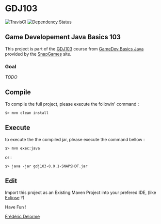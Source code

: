 # GDJ103

[![TravisCI](https://travis-ci.org/SnapGames/GDJ103.svg?branch=develop)](https://travis-ci.org/SnapGames/GDJ103 "open the TravisCI compilation trend") [![Dependency Status](https://www.versioneye.com/user/projects/59b85cc60fb24f004e1a65ab/badge.svg?style=flat-square)](https://www.versioneye.com/user/projects/59b85cc60fb24f004e1a65ab "Go and visit VersionEye")

## Game Developement Java Basics 103

This project is part of the [GDJ103](https://classroom.google.com/c/NzI2ODQ3NjU2MFpa/t/NzI2Nzg0MjgxNFpa) course from [GameDev Basics
Java](https://classroom.google.com/c/NzI2ODQ3NjU2MFpa "Open the official online course") 
provided by the [SnapGames](http://snapgames.fr) site. 

### Goal

*TODO*


## Compile

To compile the full project, please execute the followin' command :

    $> mvn clean install


## Execute

to execute the the compiled jar, please execute the command bellow :

    $> mvn exec:java

or :

    $> java -jar gdj103-0.0.1-SNAPSHOT.jar

## Edit

Import this project as an Existing Maven Project into your prefered IDE, 
(like [Eclipse](http://www.eclipse.org/downloads "open the eclipse official web download page") ?)


Have Fun !

[Frédéric Delorme](mailto:contact@snapgames.fr?subject=gdj103 "send a mail to your tutor")
